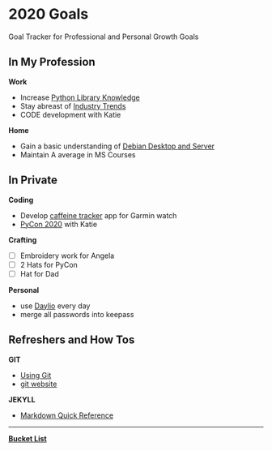# 2020 Goals
Goal Tracker for Professional and Personal Growth Goals

## In My Profession ##

**Work**

 - Increase [Python Library Knowledge](https://ch3ck3rs.github.io/Goals/2020Goals/Professional/Python-Library.html)
- Stay abreast of [Industry Trends](https://ch3ck3rs.github.io/Goals/2020Goals/Professional/Industry-Awareness.html)
- CODE development with Katie 

**Home**

- Gain a basic understanding of [Debian Desktop and Server](https://ch3ck3rs.github.io/Goals/2020Goals/Professional/Basic-Debian.html)
- Maintain A average in MS Courses


## In Private ##

**Coding**

- Develop [caffeine tracker](https://ch3ck3rs.github.io/Goals/2020Goals/Personal/Garmin-App.html) app for Garmin watch
- [PyCon 2020](https://ch3ck3rs.github.io/Goals/2020Goals/Personal/PyCon-2020.html) with Katie

**Crafting**

- [ ] Embroidery work for Angela
- [ ] 2 Hats for PyCon
- [ ] Hat for Dad

**Personal**

- use [Daylio](https://ch3ck3rs.github.io/Goals/2020Goals/Personal/Daylio.html) every day
- merge all passwords into keepass


## Refreshers and How Tos ##

**GIT** 

- [Using Git](https://ch3ck3rs.github.io/Goals/2020Goals/Professional/Using-Git.html)
- [git website](https://git-scm.com/book/en/v2/Git-Basics-Working-with-Remotes)

**JEKYLL**

- [Markdown Quick Reference](https://gist.github.com/roachhd/779fa77e9b90fe945b0c)


---
[**Bucket List**](https://ch3ck3rs.github.io/Goals/Bucket-List.html)